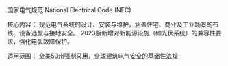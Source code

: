 国家电气规范
National Electrical Code (NEC)

核心内容​​：
规范电气系统的设计、安装与维护，涵盖住宅、商业及工业场景的布线、设备选型与接地安全。
2023版新增对新能源设施（如光伏系统）的兼容性要求，强化电弧故障保护。

​​适用范围​​：
全美50州强制采用，全球建筑电气安全的基础性法规